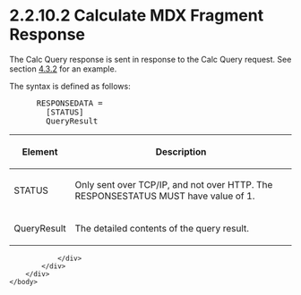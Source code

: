 <html dir="LTR" xmlns:mshelp="http://msdn.microsoft.com/mshelp" xmlns:ddue="http://ddue.schemas.microsoft.com/authoring/2003/5" xmlns:xlink="http://www.w3.org/1999/xlink" xmlns:tool="http://www.microsoft.com/tooltip">
    <head>
        <meta http-equiv="Content-Type" content="text/html; CHARSET=utf-8"></meta>
        <meta name="save" content="history"></meta>
        <title>2.2.10.2 Calculate MDX Fragment Response</title>
        <xml>
            <mshelp:toctitle title="2.2.10.2 Calculate MDX Fragment Response"></mshelp:toctitle>
            <mshelp:rltitle title="[MS-SSAS8]: Calculate MDX Fragment Response"></mshelp:rltitle>
            <mshelp:keyword index="A" term="9d2042b9-5ccb-410d-aa66-4201d1fd5d64"></mshelp:keyword>
            <mshelp:attr name="DCSext.ContentType" value="open specification"></mshelp:attr>
            <mshelp:attr name="AssetID" value="9d2042b9-5ccb-410d-aa66-4201d1fd5d64"></mshelp:attr>
            <mshelp:attr name="TopicType" value="kbRef"></mshelp:attr>
            <mshelp:attr name="DCSext.Title" value="[MS-SSAS8]: Calculate MDX Fragment Response" />
        </xml>
    </head>
    <body>
        <div id="header">
            <h1 class="heading">2.2.10.2 Calculate MDX Fragment Response</h1>
        </div>
        <div id="mainSection">
            <div id="mainBody">
                <div id="allHistory" class="saveHistory"></div>
                <div id="sectionSection0" class="section" name="collapseableSection">
                    

<p>The Calc Query response is sent in response to the Calc
Query request. See section <a href="0d79f517-a065-4015-b9c8-c2369a611568.md">4.3.2</a>
for an example.</p>

<p>The syntax is defined as follows:           </p>

<dl>
<dd>
<div><pre> RESPONSEDATA = 
   [STATUS]
   QueryResult
</pre></div>
</dd></dl>

<table>
 <thead>
  <tr>
   <th>
   <p>Element</p>
   </th>
   <th>
   <p>Description</p>
   </th>
  </tr>
 </thead>
 <tr>
  <td>
  <p>STATUS</p>
  </td>
  <td>
  <p>Only sent over TCP/IP, and not over HTTP. The
  RESPONSESTATUS MUST have value of 1.</p>
  </td>
 </tr>
 <tr>
  <td>
  <p>QueryResult</p>
  </td>
  <td>
  <p>The detailed contents of the query result.</p>
  </td>
 </tr>
</table>

<p> </p>


                </div>
            </div>
        </div>
    </body>
</html>